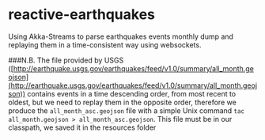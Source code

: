 reactive-earthquakes
=========================

Using Akka-Streams to parse earthquakes events monthly dump and replaying them in a time-consistent way using websockets.

###N.B.
The file provided by USGS ([http://earthquake.usgs.gov/earthquakes/feed/v1.0/summary/all_month.geojson](http://earthquake.usgs.gov/earthquakes/feed/v1.0/summary/all_month.geojson)) 
contains events in a time descending order, from most recent to oldest, but we need to replay them in the opposite order, therefore we produce the `all_month_asc.geojson` file 
with a simple Unix command `tac all_month.geojson > all_month_asc.geojson`. This file must be in our classpath, we saved it in the resources folder  

